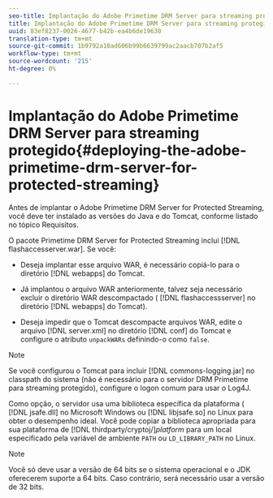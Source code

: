 ```yaml
---
seo-title: Implantação do Adobe Primetime DRM Server para streaming protegido
title: Implantação do Adobe Primetime DRM Server para streaming protegido
uuid: 83ef8237-0026-4677-b42b-ea4b6de19630
translation-type: tm+mt
source-git-commit: 1b9792a10ad606b99b6639799ac2aacb707b2af5
workflow-type: tm+mt
source-wordcount: '215'
ht-degree: 0%

---
```



# Implantação do Adobe Primetime DRM Server para streaming protegido{#deploying-the-adobe-primetime-drm-server-for-protected-streaming}

Antes de implantar o Adobe Primetime DRM Server for Protected Streaming, você deve ter instalado as versões do Java e do Tomcat, conforme listado no tópico Requisitos.

O pacote Primetime DRM Server for Protected Streaming inclui [!DNL flashaccesserver.war]. Se você:

* Deseja implantar esse arquivo WAR, é necessário copiá-lo para o diretório [!DNL webapps] do Tomcat.
* Já implantou o arquivo WAR anteriormente, talvez seja necessário excluir o diretório WAR descompactado ( [!DNL flashaccessserver] no diretório [!DNL webapps] do Tomcat).

* Deseja impedir que o Tomcat descompacte arquivos WAR, edite o arquivo [!DNL server.xml] no diretório [!DNL conf] do Tomcat e configure o atributo `unpackWARs` definindo-o como `false`.

>[!NOTE]
>
>Se você configurou o Tomcat para incluir [!DNL commons-logging.jar] no classpath do sistema (não é necessário para o servidor DRM Primetime para streaming protegido), configure o logon comum para usar o Log4J.

Como opção, o servidor usa uma biblioteca específica da plataforma ( [!DNL jsafe.dll] no Microsoft Windows ou [!DNL libjsafe.so] no Linux para obter o desempenho ideal. Você pode copiar a biblioteca apropriada para sua plataforma de [!DNL thirdparty/cryptoj/]*platform* para um local especificado pela variável de ambiente `PATH` ou `LD_LIBRARY_PATH` no Linux.

>[!NOTE]
>
>Você só deve usar a versão de 64 bits se o sistema operacional e o JDK oferecerem suporte a 64 bits. Caso contrário, será necessário usar a versão de 32 bits.

